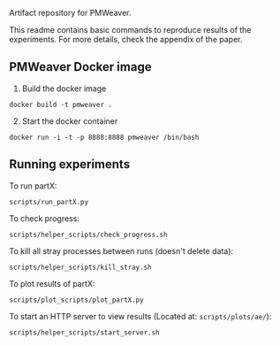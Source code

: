 Artifact repository for PMWeaver. 

This readme contains basic commands to reproduce results of the experiments. For more details, check the appendix of the paper.

## PMWeaver Docker image

1. Build the docker image
```shell
docker build -t pmweaver .
```

2. Start the docker container
```shell
docker run -i -t -p 8888:8888 pmweaver /bin/bash
```

## Running experiments
To run partX:
```shell
scripts/run_partX.py
```

To check progress:
```shell
scripts/helper_scripts/check_progress.sh
```

To kill all stray processes between runs (doesn't delete data):
```shell
scripts/helper_scripts/kill_stray.sh
```

To plot results of partX:
```shell
scripts/plot_scripts/plot_partX.py
```

To start an HTTP server to view results (Located at: `scripts/plots/ae/`):
```shell
scripts/helper_scripts/start_server.sh
```
